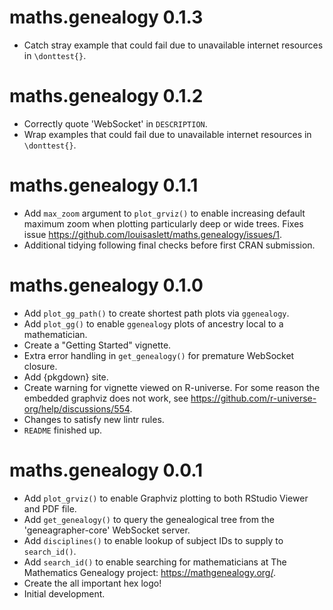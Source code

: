 # maths.genealogy 0.1.3

* Catch stray example that could fail due to unavailable internet resources in `\donttest{}`.

# maths.genealogy 0.1.2

* Correctly quote 'WebSocket' in `DESCRIPTION`.
* Wrap examples that could fail due to unavailable internet resources in `\donttest{}`.

# maths.genealogy 0.1.1

* Add `max_zoom` argument to `plot_grviz()` to enable increasing default maximum zoom when plotting particularly deep or wide trees. Fixes issue <https://github.com/louisaslett/maths.genealogy/issues/1>.
* Additional tidying following final checks before first CRAN submission.

# maths.genealogy 0.1.0

* Add `plot_gg_path()` to create shortest path plots via `ggenealogy`.
* Add `plot_gg()` to enable `ggenealogy` plots of ancestry local to a mathematician.
* Create a "Getting Started" vignette.
* Extra error handling in `get_genealogy()` for premature WebSocket closure.
* Add {pkgdown} site.
* Create warning for vignette viewed on R-universe. For some reason the embedded graphviz does not work, see <https://github.com/r-universe-org/help/discussions/554>.
* Changes to satisfy new lintr rules.
* `README` finished up.

# maths.genealogy 0.0.1

* Add `plot_grviz()` to enable Graphviz plotting to both RStudio Viewer and PDF file.
* Add `get_genealogy()` to query the genealogical tree from the 'geneagrapher-core' WebSocket server.
* Add `disciplines()` to enable lookup of subject IDs to supply to `search_id()`.
* Add `search_id()` to enable searching for mathematicians at The Mathematics Genealogy project: <https://mathgenealogy.org/>.
* Create the all important hex logo!
* Initial development.
